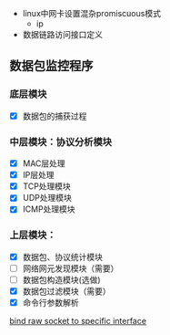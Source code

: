 * linux中网卡设置混杂promiscuous模式
  * ip 
* 数据链路访问接口定义

## 数据包监控程序

### 底层模块

- [x] 数据包的捕获过程

### 中层模块：协议分析模块

- [x] MAC层处理
- [x] IP层处理
- [x] TCP处理模块
- [x] UDP处理模块
- [x] ICMP处理模块

### 上层模块：

- [x] 数据包、协议统计模块
- [ ] 网络网元发现模块（需要）
- [ ] 数据包构造模块(选做)
- [x] 数据包过滤模块（需要）
- [x] 命令行参数解析

[bind raw socket to specific interface](https://stackoverflow.com/questions/3998569/how-to-bind-raw-socket-to-specific-interface)